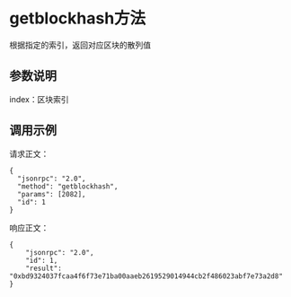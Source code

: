 # getblockhash方法

根据指定的索引，返回对应区块的散列值

## 参数说明

index：区块索引

## 调用示例

请求正文：

```
{
  "jsonrpc": "2.0",
  "method": "getblockhash",
  "params": [2082],
  "id": 1
}
```

响应正文：

```
{
    "jsonrpc": "2.0",
    "id": 1,
    "result": "0xbd9324037fcaa4f6f73e71ba00aaeb2619529014944cb2f486023abf7e73a2d8"
}
```
